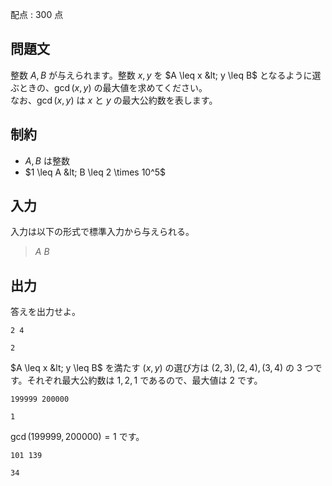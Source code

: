 配点 : $300$ 点

## 問題文

整数 $A, B$ が与えられます。整数 $x, y$ を $A \leq x &lt; y \leq B$ となるように選ぶときの、$\gcd(x, y)$ の最大値を求めてください。<br>
なお、$\gcd(x, y)$ は $x$ と $y$ の最大公約数を表します。

## 制約

- $A, B$ は整数
- $1 \leq A &lt; B \leq 2 \times 10^5$

## 入力

入力は以下の形式で標準入力から与えられる。

> $A$ $B$

## 出力

答えを出力せよ。

```input1
2 4
```

```output1
2
```

$A \leq x &lt; y \leq B$ を満たす $(x,y)$ の選び方は $(2,3), (2,4), (3,4)$ の $3$ つです。それぞれ最大公約数は $1, 2, 1$ であるので、最大値は $2$ です。

```input2
199999 200000
```

```output2
1
```

$\gcd(199999, 200000) = 1$ です。

```input3
101 139
```

```output3
34
```